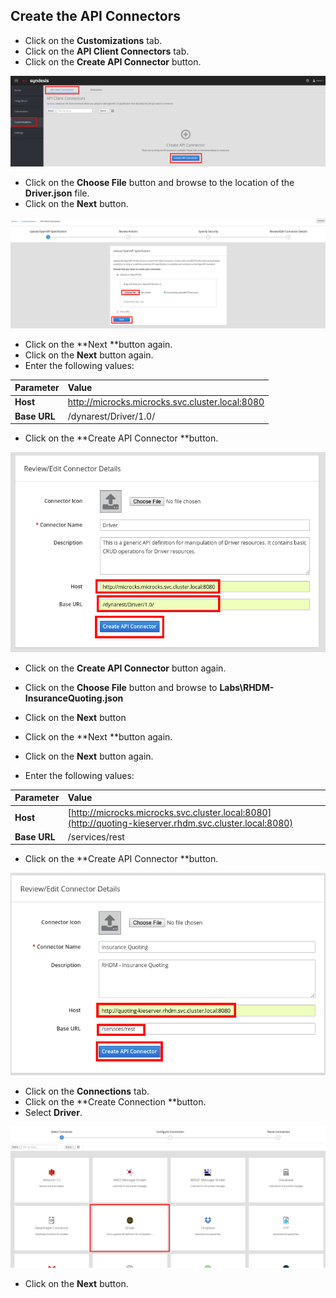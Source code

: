 ## Create the API Connectors

* Click on the **Customizations** tab.
* Click on the **API Client Connectors** tab.
* Click on the **Create API Connector** button.

![](/assets/ignite-APIConnectorImport.png)

* Click on the **Choose File** button and browse to the location of the **Driver.json** file.
* Click on the **Next** button.

![](/assets/ignite-ImportAPIConnectorDriver.png)

* Click on the **Next **button again.
* Click on the **Next** button again.
* Enter the following values:

| Parameter | Value |
| :--- | :--- |
| **Host** | http://microcks.microcks.svc.cluster.local:8080 |
| **Base URL** | /dynarest/Driver/1.0/ |

* Click on the **Create API Connector **button.

![](/assets/ignite-CreateAPIConnectorDriver2.png)

* Click on the **Create API Connector** button again.
* Click on the **Choose File** button and browse to **Labs\RHDM-InsuranceQuoting.json**
* Click on the **Next** button
* Click on the **Next **button again.
* Click on the **Next** button again.

* Enter the following values:

| Parameter | Value |
| :--- | :--- |
| **Host** | [http://microcks.microcks.svc.cluster.local:8080](http://quoting-kieserver.rhdm.svc.cluster.local:8080) |
| **Base URL** | /services/rest |

* Click on the **Create API Connector **button.

![](/assets/ignite-CreateAPIConnectorRHDM.png)

* Click on the **Connections** tab.
* Click on the **Create Connection **button.
* Select **Driver**.

![](/assets/ignite-CreateAPIConnectionDriver.png)

* Click on the **Next** button.



